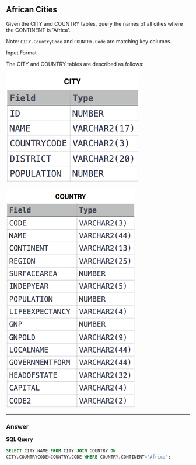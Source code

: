 ## African Cities

Given the CITY and COUNTRY tables, query the names of all cities where the CONTINENT is 'Africa'.

Note: `CITY.CountryCode` and `COUNTRY.Code` are matching key columns.

Input Format

The CITY and COUNTRY tables are described as follows:

![](../Image/African_Cities_1.png)

![Alt text](../Image/African_Cities_2.png)

****

### Answer

**SQL Query**

```sql
SELECT CITY.NAME FROM CITY JOIN COUNTRY ON 
CITY.COUNTRYCODE=COUNTRY.CODE WHERE COUNTRY.CONTINENT='Africa';
```
